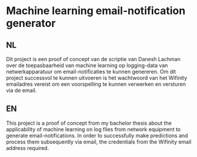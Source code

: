 

# Machine learning email-notification generator

## NL
Dit project is een proof of concept van de scriptie van Danesh Lachman over de toepasbaarheid van machine learning op logging-data van netwerkapparatuur om email-notificaties te kunnen genereren. Om dit project successvol te kunnen uitvoeren is het wachtwoord van het Wifinity emailadres vereist om een voorspelling te kunnen verwerken en versturen via de email.

## EN

This project is a proof of concept from my bachelor thesis about the applicability of machine learning on log files from network equipment to generate email-notifications. In order to successfully make predictions and process them subsequently via email, the credentials from the Wifinity email address required.
